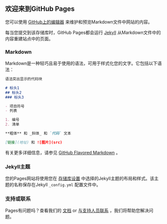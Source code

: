 ## 欢迎来到GitHub Pages

您可以使用 [GitHub上的编辑器](https://github.com/Suzuran1480/Suzuran1480.github.io/edit/master/README.md) 来维护和预览Markdown文件中网站的内容。

每当您提交到该存储库时，GitHub Pages都会运行 [Jekyll](https://jekyllrb.com/) 从Markdown文件中的内容重建站点中的页面。

### Markdown

Markdown是一种轻巧且易于使用的语法，可用于样式化您的文字。它包括以下语法：

```markdown
语法突出显示的代码块

# 标头1
## 标头2
### 标头3

- 项目符号
- 列表

1. 编号
2. 清单

**粗体** 和 _斜体_ 和 `代码` 文本

[链接](地址) 和 ![图片](src)
```

有关更多详细信息，请参见 [GitHub Flavored Markdown](https://guides.github.com/features/mastering-markdown/) 。

### Jekyll主题

您的Pages网站将使用您在 [存储库设置](https://github.com/Suzuran1480/Suzuran1480.github.io/settings) 中选择的Jekyll主题的布局和样式。该主题的名称保存在Jekyll `_config.yml` 配置文件中。

### 支持或联系

Pages有问题吗？查看我们的 [文档](https://docs.github.com/categories/github-pages-basics/) or [与支持人员联系](https://support.github.com/contact) ，我们将帮助您解决问题。
